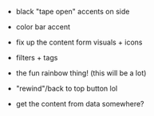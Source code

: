 - black "tape open" accents on side
- color bar accent
- fix up the content form visuals + icons
- filters + tags
- the fun rainbow thing! (this will be a lot)

- "rewind"/back to top button lol
- get the content from data somewhere?



